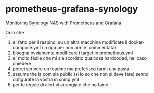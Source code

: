# prometheus-grafana-synology
Monitoring Synology NAS with Prometheus and Grafana



Ocio che 

1) e' fatto per il raspino, su un altra macchina modificate il docker-compose.yml (la riga per non arm e' commentata)
2) bisogna ovviamente modificare i target in prometheus.yml
3) e' molto facile che mi sia scordato qualcosa hardcoded, nel caso chiedere
4) potrei scrivere un readme ma preferisco farmi una pasta
5) assume the la com sia public (si lo so che non si deve fare) senno cofigurate la vostra in snmp.yml
6) per le regole di alert vi arrangiate che ho fame
